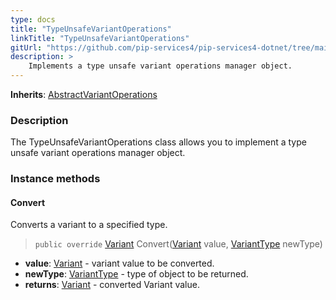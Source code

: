 ```yaml
---
type: docs
title: "TypeUnsafeVariantOperations"
linkTitle: "TypeUnsafeVariantOperations"
gitUrl: "https://github.com/pip-services4/pip-services4-dotnet/tree/main/pip-services4-expressions-dotnet"
description: > 
    Implements a type unsafe variant operations manager object.
---
```


**Inherits**: [AbstractVariantOperations](../abstract_variant_operations)

### Description

The TypeUnsafeVariantOperations class allows you to implement a type unsafe variant operations manager object.


### Instance methods

#### Convert
Converts a variant to a specified type.

> `public override` [Variant](../variant) Convert([Variant](../variant) value, [VariantType](../variant_type) newType)

- **value**: [Variant](../variant) - variant value to be converted.
- **newType**: [VariantType](../variant_type) - type of object to be returned.
- **returns**: [Variant](../variant) - converted Variant value.
